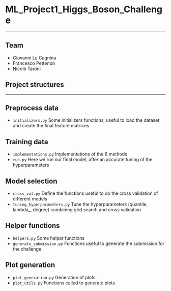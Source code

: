 # ML_Project1_Higgs_Boson_Challenge
***

## Team
* Giovanni La Cagnina
* Francesco Pettenon
* Nicolò Taroni

## Project structures
***

## Preprocess data
* `initializers.py` Some initializers functions, useful to load the dataset and create the final feature matrices

## Training data
* `implementations.py` Implementations of the 6 methods
* `run.py` Here we run our final model, after an accurate tuning of the hyperparameters

## Model selection
* `cross_val.py` Define the functions useful to do the cross validation of different models
* `tuning_hyperparameters.py` Tune the hyperparameters (quantile, lambda_, degree) combining grid search and cross validation

## Helper functions
* `helpers.py` Some helper functions
* `generate_submission.py` Functions useful to generate the submission for the challenge

## Plot generation
* `plot_generation.py` Generation of plots
* `plot_utils.py` Functions called to generate plots
